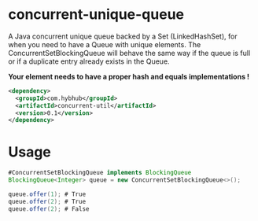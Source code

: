 # concurrent-unique-queue
A Java concurrent unique queue backed by a Set (LinkedHashSet), for when you need to have a Queue with unique elements. 
The ConcurrentSetBlockingQueue will behave the same way if the queue is full or if a duplicate entry already exists in the Queue.

**Your element needs to have a proper hash and equals implementations !**

```xml
<dependency>
  <groupId>com.hybhub</groupId>
  <artifactId>concurrent-util</artifactId>
  <version>0.1</version>
</dependency>
```

# Usage

```java
#ConcurrentSetBlockingQueue implements BlockingQueue
BlockingQueue<Integer> queue = new ConcurrentSetBlockingQueue<>();

queue.offer(1); # True
queue.offer(2); # True
queue.offer(2); # False
```